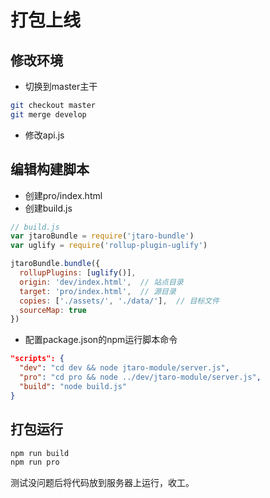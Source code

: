 # 打包上线

## 修改环境

- 切换到master主干

```bash
git checkout master
git merge develop
```

- 修改api.js

## 编辑构建脚本

- 创建pro/index.html
- 创建build.js

```js
// build.js
var jtaroBundle = require('jtaro-bundle')
var uglify = require('rollup-plugin-uglify')

jtaroBundle.bundle({
  rollupPlugins: [uglify()],
  origin: 'dev/index.html',  // 站点目录
  target: 'pro/index.html',  // 源目录
  copies: ['./assets/', './data/'],  // 目标文件
  sourceMap: true
})
```

- 配置package.json的npm运行脚本命令

```json
"scripts": {
  "dev": "cd dev && node jtaro-module/server.js",
  "pro": "cd pro && node ../dev/jtaro-module/server.js",
  "build": "node build.js"
}
```

## 打包运行

```bash
npm run build
npm run pro
```

测试没问题后将代码放到服务器上运行，收工。
